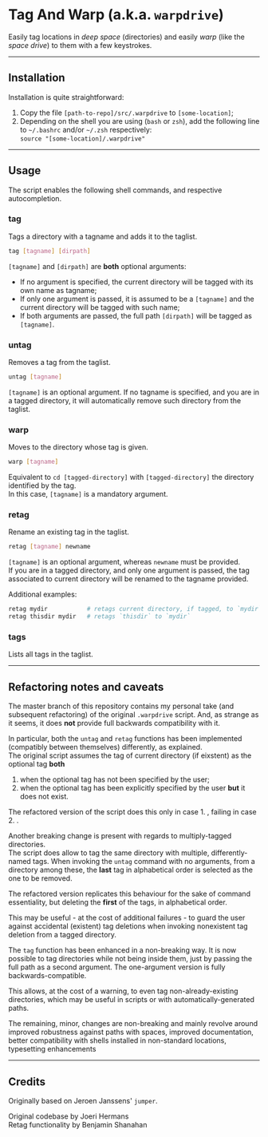 # Tag And Warp (a.k.a. `warpdrive`)

Easily tag locations in *deep space* (directories) and easily *warp* (like the *space drive*) to them with a few keystrokes.

---

## Installation

Installation is quite straightforward:
1) Copy the file `[path-to-repo]/src/.warpdrive` to `[some-location]`;
2) Depending on the shell you are using (`bash` or `zsh`), add the following line to `~/.bashrc` and/or `~/.zsh` respectively:
<br>`source "[some-location]/.warpdrive"`

---

## Usage

The script enables the following shell commands, and respective autocompletion.

### tag

Tags a directory with a tagname and adds it to the taglist.

```bash
tag [tagname] [dirpath]
```
`[tagname]` and `[dirpath]` are **both** optional arguments:

- If no argument is specified, the current directory will be tagged with its own name as tagname;
- If only one argument is passed, it is assumed to be a `[tagname]` and the current directory will be tagged with such name;
- If both arguments are passed, the full path `[dirpath]` will be tagged as `[tagname]`.

### untag

Removes a tag from the taglist.
```bash
untag [tagname]
```
`[tagname]` is an optional argument. If no tagname is specified, and you are in a tagged directory, it will automatically remove such directory from the taglist.

### warp

Moves to the directory whose tag is given.

```bash
warp [tagname]
```
Equivalent to `cd [tagged-directory]` with `[tagged-directory]` the directory identified by the tag.
<br>In this case, `[tagname]` is a mandatory argument.

### retag

Rename an existing tag in the taglist.

```bash
retag [tagname] newname
```

`[tagname]` is an optional argument, whereas `newname` must be provided. <br>If you are in a tagged directory, and only one argument is passed, the tag associated to current directory will be renamed to the tagname provided.

Additional examples:

```bash
retag mydir           # retags current directory, if tagged, to `mydir`
retag thisdir mydir   # retags `thisdir` to `mydir`
```

### tags

Lists all tags in the taglist.

---

## Refactoring notes and caveats

The master branch of this repository contains my personal take (and subsequent refactoring) of the original `.warpdrive` script. And, as strange as it seems, it does **not** provide full backwards compatibility with it.

In particular, both the `untag` and `retag` functions has been implemented (compatibly between themselves) differently, as explained.
<br>The original script assumes the tag of current directory (if eixstent) as the optional tag **both**
1) when the optional tag has not been specified by the user;
2) when the optional tag has been explicitly specified by the user **but** it does not exist.

The refactored version of the script does this only in case 1. , failing in case 2. .

Another breaking change is present with regards to multiply-tagged directories.
<br> The script does allow to tag the same directory with multiple, differently-named tags. When invoking the `untag` command with no arguments, from a directory among these, the **last** tag in alphabetical order is selected as the one to be removed.

The refactored version replicates this behaviour for the sake of command essentiality, but deleting the **first** of the tags, in alphabetical order.

This may be useful - at the cost of additional failures - to guard the user against accidental (existent) tag deletions when invoking nonexistent tag deletion from a tagged directory.

The `tag` function has been enhanced in a non-breaking way. It is now possible to tag directories while not being inside them, just by passing the full path as a second argument. The one-argument version is fully backwards-compatible.

This allows, at the cost of a warning, to even tag non-already-existing directories, which may be useful in scripts or with automatically-generated paths.

The remaining, minor, changes are non-breaking and mainly revolve around improved robustness against paths with spaces, improved documentation, better compatibility with shells installed in non-standard locations, typesetting enhancements

---

## Credits

Originally based on Jeroen Janssens' `jumper`.

Original codebase by Joeri Hermans
<br>Retag functionality by Benjamin Shanahan
